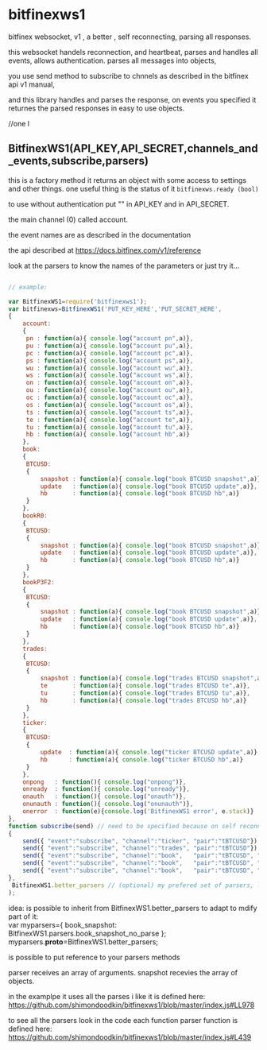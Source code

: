# bitfinexws1
bitfinex websocket, v1 , a better , self reconnecting, parsing all responses.

this websocket handels reconnection, and heartbeat, parses and handles all events, 
allows authentication. parses all messages into objects,

you use send method to subscribe to chnnels as described in the bitfinex api v1 manual, 

and this library handles and parses the response, on events you specified it returnes the parsed responses in easy to use objects.


//one l

## BitfinexWS1(API_KEY,API_SECRET,channels_and_events,subscribe,parsers)

this is a factory method it returns an object with some access to settings and other things. one useful thing is the status of it `bitfinexws.ready (bool)`

to use without authentication put "" in API_KEY and in API_SECRET.

the main channel (0) called account.

the event names are as described in the documentation

the api described at https://docs.bitfinex.com/v1/reference

look at the parsers to know the names of the parameters or just try it...


```javascript

// example:

var BitfinexWS1=require('bitfinexws1');
var bitfinexws=BitfinexWS1('PUT_KEY_HERE','PUT_SECRET_HERE',
{
	account:
	{
	 pn : function(a){ console.log("account pn",a)},
	 pu : function(a){ console.log("account pu",a)},
	 pc : function(a){ console.log("account pc",a)},
	 ps : function(a){ console.log("account ps",a)},
	 wu : function(a){ console.log("account wu",a)},
	 ws : function(a){ console.log("account ws",a)},
	 on : function(a){ console.log("account on",a)},
	 ou : function(a){ console.log("account ou",a)},
	 oc : function(a){ console.log("account oc",a)},
	 os : function(a){ console.log("account os",a)},
	 ts : function(a){ console.log("account ts",a)},
	 te : function(a){ console.log("account te",a)},
	 tu : function(a){ console.log("account tu",a)},
	 hb : function(a){ console.log("account hb",a)}
    },
	book:
	{
	 BTCUSD:
	 {
		 snapshot : function(a){ console.log("book BTCUSD snapshot",a)},
		 update   : function(a){ console.log("book BTCUSD update",a)},
	     hb       : function(a){ console.log("book BTCUSD hb",a)}
	 }	
	},
	bookR0:
	{
	 BTCUSD:
	 {
		 snapshot : function(a){ console.log("book BTCUSD snapshot",a)},
		 update   : function(a){ console.log("book BTCUSD update",a)},
	     hb       : function(a){ console.log("book BTCUSD hb",a)}
	 }	
	},
	bookP3F2:
	{
	 BTCUSD:
	 {
		 snapshot : function(a){ console.log("book BTCUSD snapshot",a)},
		 update   : function(a){ console.log("book BTCUSD update",a)},
	     hb       : function(a){ console.log("book BTCUSD hb",a)}
	 }	
	},
	trades:
	{
	 BTCUSD:
	 {
		 snapshot : function(a){ console.log("trades BTCUSD snapshot",a)},
		 te       : function(a){ console.log("trades BTCUSD te",a)},
		 tu       : function(a){ console.log("trades BTCUSD tu",a)},
	     hb       : function(a){ console.log("trades BTCUSD hb",a)}
	 }	
	},
	ticker:
	{
	 BTCUSD:
	 {
		 update  : function(a){ console.log("ticker BTCUSD update",a)},
	     hb      : function(a){ console.log("ticker BTCUSD hb",a)}
	 }	
	},
	onpong   : function(){ console.log("onpong")},
	onready  : function(){ console.log("onready")},
	onauth   : function(){ console.log("onauth")},
	onunauth : function(){ console.log("onunauth")},
	onerror  : function(e){console.log('BitfinexWS1 error', e.stack)}
},
function subscribe(send) // need to be specified because on self reconnect, happens and channels need to be resubscribed;
{
	send({ "event":"subscribe", "channel":"ticker", "pair":"tBTCUSD"});
	send({ "event":"subscribe", "channel":"trades", "pair":"tBTCUSD"});
	send({ "event":"subscribe", "channel":"book",   "pair":"tBTCUSD", "prec":"P3", "freq":"F1" });
	send({ "event":"subscribe", "channel":"book",   "pair":"tBTCUSD", "prec":"P3", "freq":"F2" });
	send({ "event":"subscribe", "channel":"book",   "pair":"tBTCUSD", "prec":"R0" });
},
 BitfinexWS1.better_parsers // (optional) my prefered set of parsers, little different from the docs, you can define your own if you like different configuration.            without this, it mutches the official docs.  , the difference from the docs is not an issue. rather good.
);

```


idea: 
is possible to inherit from BitfinexWS1.better_parsers to adapt to mdify part of it:  
var myparsers={
 book_snapshot: BitfinexWS1.parsers.book_snapshot_no_parse
};
myparsers.__proto__=BitfinexWS1.better_parsers;

is possible to put reference to your parsers methods


parser receives an array of arguments.
snapshot recevies the array of objects.
 

in the examplpe it uses all the parses i like 
it is defined here:
https://github.com/shimondoodkin/bitfinexws1/blob/master/index.js#LL978 

to see all the parsers look in the code
each function parser function is defined here:
https://github.com/shimondoodkin/bitfinexws1/blob/master/index.js#L439